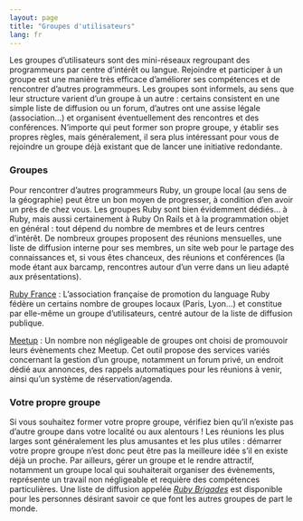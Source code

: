 ```yaml
---
layout: page
title: "Groupes d'utilisateurs"
lang: fr
---
```


Les groupes d’utilisateurs sont des mini-réseaux regroupant des
programmeurs par centre d’intérêt ou langue. Rejoindre et participer à
un groupe est une manière très efficace d’améliorer ses compétences et
de rencontrer d’autres programmeurs. Les groupes sont informels, au sens
que leur structure varient d’un groupe à un autre : certains consistent
en une simple liste de diffusion ou un forum, d’autres ont une assise
légale (association…) et organisent éventuellement des rencontres et des
conférences. N’importe qui peut former son propre groupe, y établir ses
propres règles, mais généralement, il sera plus intéressant pour vous de
rejoindre un groupe déjà existant que de lancer une initiative
redondante.

### Groupes

Pour rencontrer d’autres programmeurs Ruby, un groupe local (au sens de
la géographie) peut être un bon moyen de progresser, à condition d’en
avoir un près de chez vous. Les groupes Ruby sont bien évidemment
dédiés… à Ruby, mais aussi certainement à Ruby On Rails et à la
programmation objet en général : tout dépend du nombre de membres et de
leurs centres d’intérêt. De nombreux groupes proposent des réunions
mensuelles, une liste de diffusion interne pour ses membres, un site web
pour le partage des connaissances et, si vous êtes chanceux, des
réunions et conférences (la mode étant aux barcamp, rencontres autour
d’un verre dans un lieu adapté aux présentations).

[Ruby France][1]
: L’association française de promotion du language Ruby fédère un
  certains nombre de groupes locaux (Paris, Lyon…) et constitue par
  elle-même un groupe d’utilisateurs, centré autour de la liste de
  diffusion publique.

[Meetup][2]
: Un nombre non négligeable de groupes ont choisi de promouvoir leurs
  évènements chez Meetup. Cet outil propose des services variés
  concernant la gestion d’un groupe, notamment un forum privé, un
  endroit dédié aux annonces, des rappels automatiques pour les réunions
  à venir, ainsi qu’un système de réservation/agenda.

### Votre propre groupe

Si vous souhaitez former votre propre groupe, vérifiez bien qu’il
n’existe pas d’autre groupe dans votre localité ou aux alentours ! Les
réunions les plus larges sont généralement les plus amusantes et les
plus utiles : démarrer votre propre groupe n’est donc peut être pas la
meilleure idée s’il en existe déjà un proche. Par ailleurs, gérer un
groupe et le rendre attractif, notamment un groupe local qui
souhaiterait organiser des évènements, représente un travail non
négligeable et requière des compétences particulières. Une liste de
diffusion appelée [*Ruby Brigades*][3] est disponible pour les personnes
désirant savoir ce que font les autres groupes de part le monde.



[1]: http://www.rubyfrance.org/ 
[2]: http://ruby.meetup.com 
[3]: http://groups.google.com/group/Ruby-Brigades 
